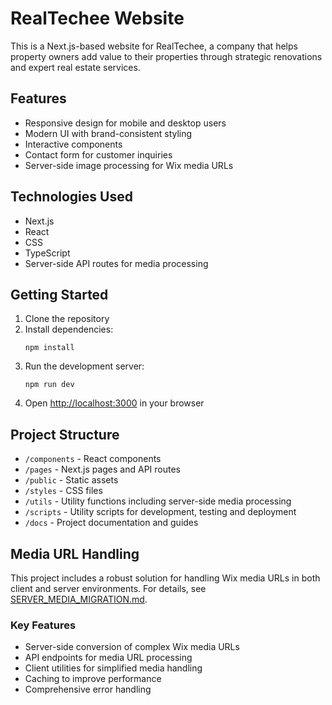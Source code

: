# RealTechee Website

This is a Next.js-based website for RealTechee, a company that helps property owners add value to their properties through strategic renovations and expert real estate services.

## Features

- Responsive design for mobile and desktop users
- Modern UI with brand-consistent styling
- Interactive components
- Contact form for customer inquiries
- Server-side image processing for Wix media URLs

## Technologies Used

- Next.js
- React
- CSS
- TypeScript
- Server-side API routes for media processing

## Getting Started

1. Clone the repository
2. Install dependencies:
   ```
   npm install
   ```
3. Run the development server:
   ```
   npm run dev
   ```
4. Open [http://localhost:3000](http://localhost:3000) in your browser

## Project Structure

- `/components` - React components
- `/pages` - Next.js pages and API routes
- `/public` - Static assets
- `/styles` - CSS files
- `/utils` - Utility functions including server-side media processing
- `/scripts` - Utility scripts for development, testing and deployment
- `/docs` - Project documentation and guides

## Media URL Handling

This project includes a robust solution for handling Wix media URLs in both client and server environments. For details, see [SERVER_MEDIA_MIGRATION.md](./docs/SERVER_MEDIA_MIGRATION.md).

### Key Features

- Server-side conversion of complex Wix media URLs
- API endpoints for media URL processing
- Client utilities for simplified media handling
- Caching to improve performance
- Comprehensive error handling